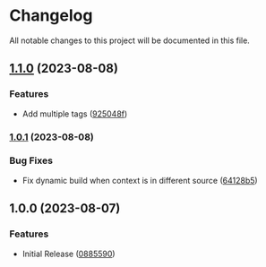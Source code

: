 # Changelog

All notable changes to this project will be documented in this file.

## [1.1.0](https://github.com/Redevaerk/terraform-docker-image/compare/v1.0.1...v1.1.0) (2023-08-08)


### Features

* Add multiple tags ([925048f](https://github.com/Redevaerk/terraform-docker-image/commit/925048f440a41e560f8b91dd00376a8993504b5b))

### [1.0.1](https://github.com/Redevaerk/terraform-docker-image/compare/v1.0.0...v1.0.1) (2023-08-08)


### Bug Fixes

* Fix dynamic build when context is in different source ([64128b5](https://github.com/Redevaerk/terraform-docker-image/commit/64128b54a168912701f8404e4ebe8c05aa308586))

## 1.0.0 (2023-08-07)


### Features

* Initial Release ([0885590](https://github.com/Redevaerk/terraform-docker-image/commit/08855907f799d59d9eb2c760ef565715e19a8262))

